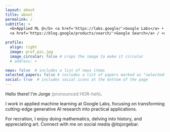 ```yaml
---
layout: about
title: about
permalink: /
subtitle: > 
  <b>Applied ML @</b> <a href='https://labs.google/'>Google Labs</a> • <b>Previously:</b> 
  <a href='https://blog.google/products/search/'>Google Search</a> / <a href='https://about.fb.com/news/2022/07/home-and-feeds-on-facebook/'>Facebook</a>

profile:
  align: right
  image: prof_pic.jpg
  image_circular: false # crops the image to make it circular
  # address: >

news: false  # includes a list of news items
selected_papers: false # includes a list of papers marked as "selected={true}"
social: true  # includes social icons at the bottom of the page
---
```

Hello there! I'm Jorge <span style="color:grey">(pronounced HOR-heh)</span>. 

I work in applied machine learning at Google Labs, focusing on transforming cutting-edge generative AI research into practical applications. 

For recration, I enjoy doing mathematics, delving into history, and appreciating art. Connect with me on social media @itsjorgebar.